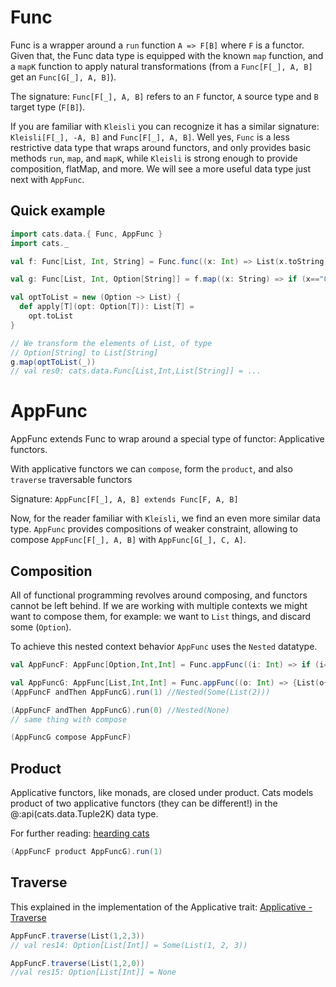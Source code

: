 # Func

Func is a wrapper around a `run` function `A => F[B]` where `F` is a functor. Given that, the Func data type is equipped with the known `map` function, and a `mapK` function to apply natural transformations (from a `Func[F[_], A, B]` get an `Func[G[_], A, B]`).

The signature: `Func[F[_], A, B]` refers to an `F` functor, `A` source type and `B` target type (`F[B]`).

If you are familiar with `Kleisli` you can recognize it has a similar signature: `Kleisli[F[_], -A, B]` and `Func[F[_], A, B]`. Well yes, `Func` is a less restrictive data type that wraps around functors, and only provides basic methods `run`, `map`, and `mapK`, while `Kleisli` is strong enough to provide composition, flatMap, and more. We will see a more useful data type just next with `AppFunc`. 

## Quick example

```scala mdoc:silent:nest
import cats.data.{ Func, AppFunc }
import cats._

val f: Func[List, Int, String] = Func.func((x: Int) => List(x.toString))

val g: Func[List, Int, Option[String]] = f.map((x: String) => if (x=="0") None else Some(x))

val optToList = new (Option ~> List) {
  def apply[T](opt: Option[T]): List[T] =
    opt.toList
}

// We transform the elements of List, of type 
// Option[String] to List[String]
g.map(optToList(_))
// val res0: cats.data.Func[List,Int,List[String]] = ...
```



# AppFunc 

AppFunc extends Func to wrap around a special type of functor: Applicative functors.

With applicative functors we can `compose`, form the `product`, and also `traverse` traversable functors

Signature: `AppFunc[F[_], A, B] extends Func[F, A, B]` 

Now, for the reader familiar with `Kleisli`, we find an even more similar data type. `AppFunc` provides compositions of weaker constraint, allowing to compose `AppFunc[F[_], A, B]` with `AppFunc[G[_], C, A]`.   
## Composition

All of functional programming revolves around composing, and functors cannot be left behind. If we are working with multiple contexts we might want to compose them, for example: we want to `List` things, and discard some (`Option`). 

To achieve this nested context behavior `AppFunc` uses the `Nested` datatype. 

```scala mdoc:silent:nest
val AppFuncF: AppFunc[Option,Int,Int] = Func.appFunc((i: Int) => if (i==0) None else Some(i))

val AppFuncG: AppFunc[List,Int,Int] = Func.appFunc((o: Int) => {List(o+1)})
(AppFuncF andThen AppFuncG).run(1) //Nested(Some(List(2)))

(AppFuncF andThen AppFuncG).run(0) //Nested(None)
// same thing with compose

(AppFuncG compose AppFuncF)
```
## Product

Applicative functors, like monads, are closed under product. Cats models product of two applicative functors (they can be different!) in the @:api(cats.data.Tuple2K) data type. 

For further reading: [hearding cats](http://eed3si9n.com/herding-cats/combining-applicative.html#Product+of+applicative+functions) 

```scala mdoc:silent:nest
(AppFuncF product AppFuncG).run(1)
```
## Traverse

This explained in the implementation of the Applicative trait: [Applicative - Traverse](https://typelevel.org/cats/typeclasses/applicative.html#traverse)

```scala mdoc:silent:nest
AppFuncF.traverse(List(1,2,3))
// val res14: Option[List[Int]] = Some(List(1, 2, 3))

AppFuncF.traverse(List(1,2,0))
//val res15: Option[List[Int]] = None
```

